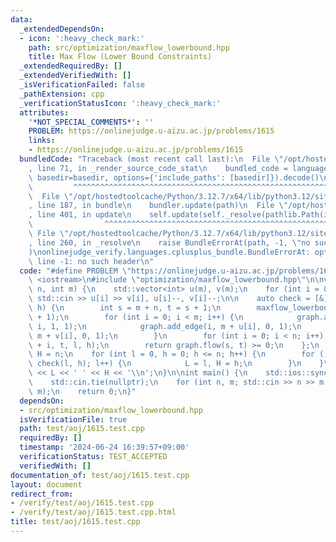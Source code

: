 ```yaml
---
data:
  _extendedDependsOn:
  - icon: ':heavy_check_mark:'
    path: src/optimization/maxflow_lowerbound.hpp
    title: Max Flow (Lower Bound Constraints)
  _extendedRequiredBy: []
  _extendedVerifiedWith: []
  _isVerificationFailed: false
  _pathExtension: cpp
  _verificationStatusIcon: ':heavy_check_mark:'
  attributes:
    '*NOT_SPECIAL_COMMENTS*': ''
    PROBLEM: https://onlinejudge.u-aizu.ac.jp/problems/1615
    links:
    - https://onlinejudge.u-aizu.ac.jp/problems/1615
  bundledCode: "Traceback (most recent call last):\n  File \"/opt/hostedtoolcache/Python/3.12.7/x64/lib/python3.12/site-packages/onlinejudge_verify/documentation/build.py\"\
    , line 71, in _render_source_code_stat\n    bundled_code = language.bundle(stat.path,\
    \ basedir=basedir, options={'include_paths': [basedir]}).decode()\n          \
    \         ^^^^^^^^^^^^^^^^^^^^^^^^^^^^^^^^^^^^^^^^^^^^^^^^^^^^^^^^^^^^^^^^^^^^^^^^^^^^^^^^^\n\
    \  File \"/opt/hostedtoolcache/Python/3.12.7/x64/lib/python3.12/site-packages/onlinejudge_verify/languages/cplusplus.py\"\
    , line 187, in bundle\n    bundler.update(path)\n  File \"/opt/hostedtoolcache/Python/3.12.7/x64/lib/python3.12/site-packages/onlinejudge_verify/languages/cplusplus_bundle.py\"\
    , line 401, in update\n    self.update(self._resolve(pathlib.Path(included), included_from=path))\n\
    \                ^^^^^^^^^^^^^^^^^^^^^^^^^^^^^^^^^^^^^^^^^^^^^^^^^^^^^^^^^\n \
    \ File \"/opt/hostedtoolcache/Python/3.12.7/x64/lib/python3.12/site-packages/onlinejudge_verify/languages/cplusplus_bundle.py\"\
    , line 260, in _resolve\n    raise BundleErrorAt(path, -1, \"no such header\"\
    )\nonlinejudge_verify.languages.cplusplus_bundle.BundleErrorAt: optimization/maxflow_lowerbound.hpp:\
    \ line -1: no such header\n"
  code: "#define PROBLEM \"https://onlinejudge.u-aizu.ac.jp/problems/1615\"\n\n#include\
    \ <iostream>\n#include \"optimization/maxflow_lowerbound.hpp\"\n\nvoid solve(int\
    \ n, int m) {\n    std::vector<int> u(m), v(m);\n    for (int i = 0; i < m; i++)\
    \ std::cin >> u[i] >> v[i], u[i]--, v[i]--;\n\n    auto check = [&](int l, int\
    \ h) {\n        int s = m + n, t = s + 1;\n        maxflow_lowerbound<int> graph(t\
    \ + 1);\n        for (int i = 0; i < m; i++) {\n            graph.add_edge(s,\
    \ i, 1, 1);\n            graph.add_edge(i, m + u[i], 0, 1);\n            graph.add_edge(i,\
    \ m + v[i], 0, 1);\n        }\n        for (int i = 0; i < n; i++) graph.add_edge(m\
    \ + i, t, l, h);\n        return graph.flow(s, t) >= 0;\n    };\n    int L = 0,\
    \ H = n;\n    for (int l = 0, h = 0; h <= n; h++) {\n        for (; l <= h and\
    \ check(l, h); l++) {\n            L = l, H = h;\n        }\n    }\n    std::cout\
    \ << L << ' ' << H << '\\n';\n}\n\nint main() {\n    std::ios::sync_with_stdio(false);\n\
    \    std::cin.tie(nullptr);\n    for (int n, m; std::cin >> n >> m, n;) solve(n,\
    \ m);\n    return 0;\n}"
  dependsOn:
  - src/optimization/maxflow_lowerbound.hpp
  isVerificationFile: true
  path: test/aoj/1615.test.cpp
  requiredBy: []
  timestamp: '2024-06-24 16:39:57+09:00'
  verificationStatus: TEST_ACCEPTED
  verifiedWith: []
documentation_of: test/aoj/1615.test.cpp
layout: document
redirect_from:
- /verify/test/aoj/1615.test.cpp
- /verify/test/aoj/1615.test.cpp.html
title: test/aoj/1615.test.cpp
---
```

